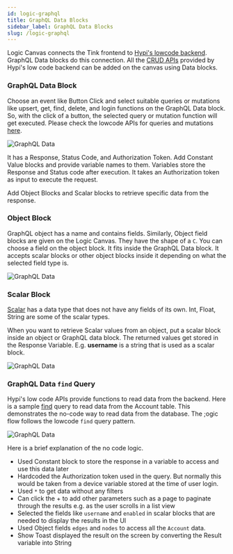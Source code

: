 ```yaml
---
id: logic-graphql
title: GraphQL Data Blocks
sidebar_label: GraphQL Data Blocks
slug: /logic-graphql
---
```


Logic Canvas connects the Tink frontend to [Hypi's lowcode backend](lowcode/introduction.md). GraphQL Data blocks do this connection. All the [CRUD APIs](lowcode/crud.md) provided by Hypi's low code backend can be added on the canvas using Data blocks. 

### GraphQL Data Block

Choose an event like Button Click and select suitable queries or mutations like upsert, get, find, delete, and login functions on the GraphQL Data block. So, with the click of a button, the selected query or mutation function will get executed. Please check the lowcode APIs for queries and mutations [here](lowcode/api-references.md). 

![GraphQL Data](/img/Logic-GQL-Data-Block-1.png)

It has a Response, Status Code, and Authorization Token. Add Constant Value blocks and provide variable names to them. Variables store the Response and Status code after execution. It takes an Authorization token as input to execute the request.

Add Object Blocks and Scalar blocks to retrieve specific data from the response.

###  Object Block

GraphQL object has a name and contains fields. Similarly, Object field blocks are given on the Logic Canvas. They have the shape of a `C`. You can choose a field on the object block. It fits inside the GraphQL Data block. It accepts scalar blocks or other object blocks inside it depending on what the selected field type is.

![GraphQL Data](/img/Logic-GQL-Object-Block-2.png)


###  Scalar Block

[Scalar](lowcode/scalars.md) has a data type that does not have any fields of its own. Int, Float, String are some of the scalar types.

When you want to retrieve Scalar values from an object, put a scalar block inside an object or GraphQL data block. The returned values get stored in the Response Variable.  E.g. **username** is a string that is used as a scalar block.

![GraphQL Data](/img/Logic-GQL-Scalar-Block-3.png)

###  GraphQL Data `find` Query

Hypi's low code APIs provide functions to read data from the backend. Here is a sample [find](lowcode/readdata.md#find) query to read data from the Account table. This demonstrates the no-code way to read data from the database. The ;ogic flow follows the lowcode `find` query pattern.

![GraphQL Data](/img/Logic-data-find-query.png)

Here is a brief explanation of the no code logic.

* Used Constant block to store the response in a variable to access and use this data later
* Hardcoded the Authorization token used in the query. But normally this would be taken from a device variable stored at the time of user login.
* Used `*` to get data without any filters
* Can click the + to add other parameters such as a page to paginate through the results e.g. as the user scrolls in a list view
* Selected the fields like `username` and `enabled` in scalar blocks that are needed to display the results in the UI
* Used Object fields `edges` and `nodes` to access all the `Account` data.
* Show Toast displayed the result on the screen by converting the Result variable into String

